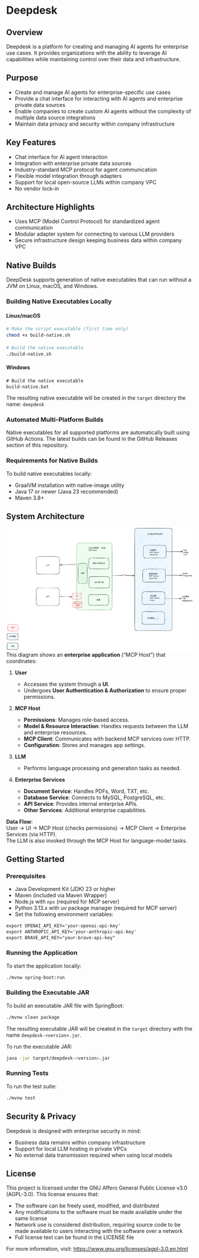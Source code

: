 # Deepdesk

## Overview
Deepdesk is a platform for creating and managing AI agents for enterprise use cases. It provides organizations with the ability to leverage AI capabilities while maintaining control over their data and infrastructure.

## Purpose
- Create and manage AI agents for enterprise-specific use cases
- Provide a chat interface for interacting with AI agents and enterprise private data sources
- Enable companies to create custom AI agents without the complexity of multiple data source integrations
- Maintain data privacy and security within company infrastructure

## Key Features
- Chat interface for AI agent interaction
- Integration with enterprise private data sources
- Industry-standard MCP protocol for agent communication
- Flexible model integration through adapters
- Support for local open-source LLMs within company VPC
- No vendor lock-in

## Architecture Highlights
- Uses MCP (Model Control Protocol) for standardized agent communication
- Modular adapter system for connecting to various LLM providers
- Secure infrastructure design keeping business data within company VPC

## Native Builds

DeepDesk supports generation of native executables that can run without a JVM on Linux, macOS, and Windows.

### Building Native Executables Locally

#### Linux/macOS
```bash
# Make the script executable (first time only)
chmod +x build-native.sh

# Build the native executable
./build-native.sh
```

#### Windows
```batch
# Build the native executable
build-native.bat
```

The resulting native executable will be created in the `target` directory the name: `deepdesk`

### Automated Multi-Platform Builds

Native executables for all supported platforms are automatically built using GitHub Actions. The latest builds can be found in the GitHub Releases section of this repository.

### Requirements for Native Builds

To build native executables locally:
- GraalVM installation with native-image utility
- Java 17 or newer (Java 23 recommended)
- Maven 3.8+

## System Architecture
![System Architecture](images/archi.png)
This diagram shows an **enterprise application** (“MCP Host”) that coordinates:
1. **User**  
   - Accesses the system through a **UI**.  
   - Undergoes **User Authentication & Authorization** to ensure proper permissions.

2. **MCP Host**  
   - **Permissions**: Manages role-based access.  
   - **Model & Resource Interaction**: Handles requests between the LLM and enterprise resources.  
   - **MCP Client**: Communicates with backend MCP services over HTTP.  
   - **Configuration**: Stores and manages app settings.

3. **LLM**  
   - Performs language processing and generation tasks as needed.

4. **Enterprise Services**  
   - **Document Service**: Handles PDFs, Word, TXT, etc.  
   - **Database Service**: Connects to MySQL, PostgreSQL, etc.  
   - **API Service**: Provides internal enterprise APIs.  
   - **Other Services**: Additional enterprise capabilities.

**Data Flow**:  
User → UI → MCP Host (checks permissions) → MCP Client → Enterprise Services (via HTTP).  
The LLM is also invoked through the MCP Host for language-model tasks.


## Getting Started
### Prerequisites
- Java Development Kit (JDK) 23 or higher
- Maven (included via Maven Wrapper)
- Node.js with `npx` (required for MCP server)
- Python 3.13.x with uv package manager (required for MCP server)
- Set the following environment variables:
```shell
export OPENAI_API_KEY='your-openai-api-key'
export ANTHROPIC_API_KEY='your-anthropic-api-key'
export BRAVE_API_KEY="your-brave-api-key"
```


### Running the Application
To start the application locally:
```bash
./mvnw spring-boot:run
```

### Building the Executable JAR
To build an executable JAR file with SpringBoot:
```bash
./mvnw clean package
```
The resulting executable JAR will be created in the `target` directory with the name `deepdesk-<version>.jar`.

To run the executable JAR:
```bash
java -jar target/deepdesk-<version>.jar
```

### Running Tests
To run the test suite:
```bash
./mvnw test
```

## Security & Privacy
Deepdesk is designed with enterprise security in mind:
- Business data remains within company infrastructure
- Support for local LLM hosting in private VPCs
- No external data transmission required when using local models

## License
This project is licensed under the GNU Affero General Public License v3.0 (AGPL-3.0). This license ensures that:
- The software can be freely used, modified, and distributed
- Any modifications to the software must be made available under the same license
- Network use is considered distribution, requiring source code to be made available to users interacting with the software over a network
- Full license text can be found in the LICENSE file

For more information, visit: https://www.gnu.org/licenses/agpl-3.0.en.html